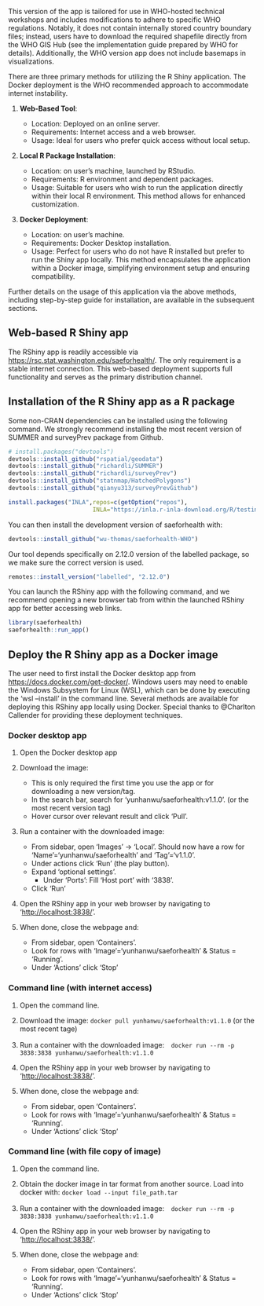 
This version of the app is tailored for use in WHO-hosted technical workshops and includes modifications to adhere to specific WHO regulations. Notably, it does not contain internally stored country boundary files; instead, users have to download the required shapefile directly from the WHO GIS Hub (see the implementation guide prepared by WHO for details). Additionally, the WHO version app does not include basemaps in visualizations.

There are three primary methods for utilizing the R Shiny application. The Docker deployment is the WHO recommended approach to accommodate internet instability.

1.  **Web-Based Tool**:

    - Location: Deployed on an online server.
    - Requirements: Internet access and a web browser.
    - Usage: Ideal for users who prefer quick access without local setup.

2.  **Local R Package Installation**:

    - Location: on user’s machine, launched by RStudio.
    - Requirements: R environment and dependent packages.
    - Usage: Suitable for users who wish to run the application directly
  within their local R environment. This method allows for enhanced
  customization.

3.  **Docker Deployment**:

    - Location: on user’s machine.
    - Requirements: Docker Desktop installation.
    - Usage: Perfect for users who do not have R installed but prefer to run
  the Shiny app locally. This method encapsulates the application within
  a Docker image, simplifying environment setup and ensuring
  compatibility.

Further details on the usage of this application via the above methods,
including step-by-step guide for installation, are available in the
subsequent sections.

## Web-based R Shiny app

The RShiny app is readily accessible via
<https://rsc.stat.washington.edu/saeforhealth/>. The only requirement is
a stable internet connection. This web-based deployment supports full
functionality and serves as the primary distribution channel.

## Installation of the R Shiny app as a R package

Some non-CRAN dependencies can be installed using the following command.
We strongly recommend installing the most recent version of SUMMER and
surveyPrev package from Github.

``` r
# install.packages("devtools")
devtools::install_github("rspatial/geodata")
devtools::install_github("richardli/SUMMER")
devtools::install_github("richardli/surveyPrev")
devtools::install_github("statnmap/HatchedPolygons")
devtools::install_github("qianyu313/surveyPrevGithub")

install.packages("INLA",repos=c(getOption("repos"),
                        INLA="https://inla.r-inla-download.org/R/testing"),dep=TRUE)
```

You can then install the development version of saeforhealth with:

``` r
devtools::install_github("wu-thomas/saeforhealth-WHO")
```

Our tool depends specifically on 2.12.0 version of the labelled package,
so we make sure the correct version is used.

``` r
remotes::install_version("labelled", "2.12.0")
```

You can launch the RShiny app with the following command, and we
recommend opening a new browser tab from within the launched RShiny app
for better accessing web links.

``` r
library(saeforhealth)
saeforhealth::run_app()
```

## Deploy the R Shiny app as a Docker image

The user need to first install the Docker desktop app from
<https://docs.docker.com/get-docker/>. Windows users may need to enable
the Windows Subsystem for Linux (WSL), which can be done by executing
the ‘wsl –install’ in the command line. Several methods are available
for deploying this RShiny app locally using Docker. Special thanks to
@Charlton Callender for providing these deployment techniques.

### Docker desktop app

1.  Open the Docker desktop app

2.  Download the image:

    - This is only required the first time you use the app or for
      downloading a new version/tag.
    - In the search bar, search for ‘yunhanwu/saeforhealth:v1.1.0’. (or the most recent version tag)
    - Hover cursor over relevant result and click ‘Pull’.

3.  Run a container with the downloaded image:

    - From sidebar, open ‘Images’ -\> ‘Local’. Should now have a row for
      ‘Name’=‘yunhanwu/saeforhealth’ and ‘Tag’=‘v1.1.0’.
    - Under actions click ‘Run’ (the play button).
    - Expand ‘optional settings’.
      - Under ‘Ports’: Fill ‘Host port’ with ‘3838’.
    - Click ‘Run’

4.  Open the RShiny app in your web browser by navigating to
    ‘<http://localhost:3838/>’.

5.  When done, close the webpage and:

    - From sidebar, open ‘Containers’.
    - Look for rows with ‘Image’=‘yunhanwu/saeforhealth’ & Status =
      ‘Running’.
    - Under ‘Actions’ click ‘Stop’

### Command line (with internet access)

1.  Open the command line.

2.  Download the image: `docker pull yunhanwu/saeforhealth:v1.1.0` (or the most recent tage)

3.  Run a container with the downloaded
    image:　`docker run --rm -p 3838:3838 yunhanwu/saeforhealth:v1.1.0`

4.  Open the RShiny app in your web browser by navigating to
    ‘<http://localhost:3838/>’.

5.  When done, close the webpage and:

    - From sidebar, open ‘Containers’.
    - Look for rows with ‘Image’=‘yunhanwu/saeforhealth’ & Status =
      ‘Running’.
    - Under ‘Actions’ click ‘Stop’

### Command line (with file copy of image)

1.  Open the command line.

2.  Obtain the docker image in tar format from another source. Load into
    docker with: `docker load --input file_path.tar`

3.  Run a container with the downloaded
    image:　`docker run --rm -p 3838:3838 yunhanwu/saeforhealth:v1.1.0`

4.  Open the RShiny app in your web browser by navigating to
    ‘<http://localhost:3838/>’.

5.  When done, close the webpage and:

    - From sidebar, open ‘Containers’.
    - Look for rows with ‘Image’=‘yunhanwu/saeforhealth’ & Status =
      ‘Running’.
    - Under ‘Actions’ click ‘Stop’